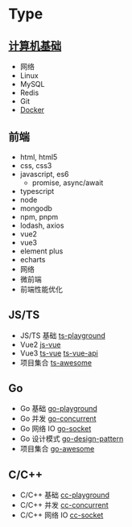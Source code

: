 # Type

## [计算机基础](https://161043261.github.io/)

- 网络
- Linux
- MySQL
- Redis
- Git
- [Docker](./docker/)

## 前端

- html, html5
- css, css3
- javascript, es6
  - promise, async/await
- typescript
- node
- mongodb
- npm, pnpm
- lodash, axios
- vue2
- vue3
- element plus
- echarts
- 网络
- 微前端
- 前端性能优化

## JS/TS

- JS/TS 基础 [ts-playground](./ts-playground/)
- Vue2 [js-vue](./js-vue/)
- Vue3 [ts-vue](./ts-vue/) [ts-vue-api](./ts-vue-api/)
- 项目集合 [ts-awesome](./ts-awesome/)

## Go

- Go 基础 [go-playground](./go-playground/)
- Go 并发 [go-concurrent](./go-concurrent/)
- Go 网络 IO [go-socket](./go-socket/)
- Go 设计模式 [go-design-pattern](./go-design-pattern/)
- 项目集合 [go-awesome](./go-awesome/)

## C/C++

- C/C++ 基础 [cc-playground](./cc-playground/)
- C/C++ 并发 [cc-concurrent](./cc-concurrent/)
- C/C++ 网络 IO [cc-socket](./cc-socket/)
